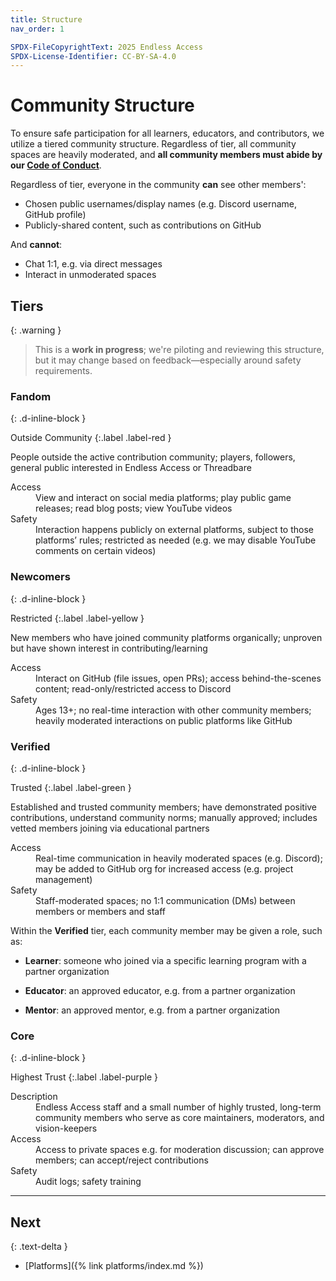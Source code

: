 ```yaml
---
title: Structure
nav_order: 1

SPDX-FileCopyrightText: 2025 Endless Access
SPDX-License-Identifier: CC-BY-SA-4.0
---
```


# Community Structure

To ensure safe participation for all learners, educators, and contributors, we utilize a tiered community structure. Regardless of tier, all community spaces are heavily moderated, and **all community members must abide by our [Code of Conduct](https://github.com/Endless-Access-Community/.github/blob/main/CODE_OF_CONDUCT.md)**.

Regardless of tier, everyone in the community **can** see other members':
- Chosen public usernames/display names (e.g. Discord username, GitHub profile)
- Publicly-shared content, such as contributions on GitHub

And **cannot**:
- Chat 1:1, e.g. via direct messages
- Interact in unmoderated spaces

## Tiers

{: .warning }
>This is a **work in progress**; we're piloting and reviewing this structure, but it may change based on feedback—especially around safety requirements.

### Fandom
{: .d-inline-block }

Outside Community
{:.label .label-red }

People outside the active contribution community; players, followers, general public interested in Endless Access or Threadbare

<dl>
  <dt>Access</dt>
  <dd>View and interact on social media platforms; play public game releases; read blog posts; view YouTube videos</dd>

  <dt>Safety</dt>
  <dd>Interaction happens publicly on external platforms, subject to those platforms’ rules; restricted as needed (e.g. we may disable YouTube comments on certain videos)</dd>
</dl>

### Newcomers
{: .d-inline-block }

Restricted
{:.label .label-yellow }

New members who have joined community platforms organically; unproven but have shown interest in contributing/learning

<dl>
  <dt>Access</dt>
  <dd>Interact on GitHub (file issues, open PRs); access behind-the-scenes content; read-only/restricted access to Discord</dd>

  <dt>Safety</dt>
  <dd>Ages 13+; no real-time interaction with other community members; heavily moderated interactions on public platforms like GitHub</dd>
</dl>

### Verified
{: .d-inline-block }

Trusted
{:.label .label-green }

Established and trusted community members; have demonstrated positive contributions, understand community norms; manually approved; includes vetted members joining via educational partners

<dl>
  <dt>Access</dt>
  <dd>Real-time communication in heavily moderated spaces (e.g. Discord); may be added to GitHub org for increased access (e.g. project management)</dd>

  <dt>Safety</dt>
  <dd>Staff-moderated spaces; no 1:1 communication (DMs) between members or members and staff</dd>
</dl>

Within the **Verified** tier, each community member may be given a role, such as:

- **Learner**: someone who joined via a specific learning program with a partner organization

- **Educator**: an approved educator, e.g. from a partner organization

- **Mentor**: an approved mentor, e.g. from a partner organization

### Core
{: .d-inline-block }

Highest Trust
{:.label .label-purple }

<dl>
  <dt>Description</dt>
  <dd>Endless Access staff and a small number of highly trusted, long-term community members who serve as core maintainers, moderators, and vision-keepers</dd>

  <dt>Access</dt>
  <dd>Access to private spaces e.g. for moderation discussion; can approve members; can accept/reject contributions</dd>

  <dt>Safety</dt>
  <dd>Audit logs; safety training</dd>
</dl>

---

## Next
{: .text-delta }

- [Platforms]({% link platforms/index.md %})
